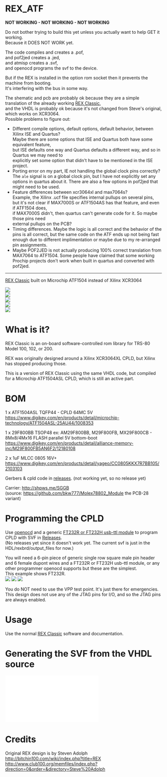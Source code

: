 # REX_ATF

**NOT WORKING  -  NOT WORKING  -  NOT WORKING**

Do not bother trying to build this yet unless you actually want to help GET it working.  
Because it DOES NOT WORK yet.

The code compiles and creates a .pof,  
and pof2jed creates a .jed,  
and atmisp creates a .svf,  
and openocd programs the svf to the device.

But if the REX is installed in the option rom socket then it prevents the machine from booting.  
It's interfering with the bus in some way.

The shematic and pcb are probably ok because they are a simple translation of the already working [REX Classic](https://github.com/bkw777/REX_Classic),  
and the VHDL is probably ok because it's not changed from Steve's original, which works on XCR3064.  
Possible problems to figure out:  
* Different compile options, default options, default behavior, between Xilinx ISE and Quartus?  
  Maybe there are some options that ISE and Quartus both have some equivalent feature,  
  but ISE defaults one way and Quartus defaults a different way, and so in Quartus we may need to  
  explicitly set some option that didn't have to be mentioned in the ISE project.  
* Porting error on my part, IE not handling the global clock pins correctly?  The `ale` signal is on a global clock pin, but I have not explicitly set any options in quartus about it. There are also a few options in pof2jed that might need to be used.
* Feature differences between xcr3064xl and max7064s?  
  Example, the Xilinx .ucf file specifies internal pullups on several pins,  
  but it's not clear if MAX7000S or ATF1504AS has that feature, and even if ATF1504 does,  
  if MAX7000S didn't, then quartus can't generate code for it. So maybe those pins need  
  external pullups on the PCB?  
* Timing differences. Maybe the logic is all correct and the behavior of the pins is all correct, but the same code on the ATF ends up not being fast enough due to different implimentation or maybe due to my re-arranged pin assignments.  
* Maybe POF2JED is not actually producing 100% correct translation from MAX7064 to ATF1504. Some people have claimed that some working Prochip projects don't work when built in quartus and converted with pof2jed.  

----

[REX Classic](http://tandy.wiki/REX) built on Microchip ATF1504 instead of Xilinx XCR3064

![](PCB/out/REX_ATF.1.jpg)  
![](PCB/out/REX_ATF.2.jpg)  
![](PCB/out/REX_ATF.top.jpg)  
![](PCB/out/REX_ATF.bottom.jpg)  
![](PCB/out/REX_ATF.svg)  

# What is it?

REX Classic is an on-board software-controlled rom library for TRS-80 Model 100, 102, or 200.

REX was originally designed around a Xilinx XCR3064XL CPLD, but Xilinx has stopped producing those.

This is a version of REX Classic using the same VHDL code, but compiled for a Microchip ATF1504ASL CPLD, which is still an active part.

# BOM

1 x ATF1504ASL TQFP44 - CPLD 64MC 5V  
https://www.digikey.com/en/products/detail/microchip-technology/ATF1504ASL-25AU44/1008353

1 x 29F800BB TSOP48 ex: AM29F800BB, M29F800FB, MX29F800CB - 8Mx8/4Mx16 FLASH parallel 5V bottom-boot  
https://www.digikey.com/en/products/detail/alliance-memory-inc/M29F800FB5AN6F2/12180108

2 x 1uF MLCC 0805 16V+  
https://www.digikey.com/en/products/detail/yageo/CC0805KKX7R7BB105/2103103

Gerbers & cpld code in [releases](../../releases/latest). (not working yet, so no release yet)

Carrier: http://shpws.me/SGGB  
(source: https://github.com/bkw777/Molex78802_Module the PCB-28 variant)

# Programming the CPLD
Use [openocd](https://github.com/bkw777/ATF150x_uDEV/blob/main/programming.md#program-the-device-with-the-svf) and a generic [FT232R or FT232H usb-ttl module](https://github.com/bkw777/ATF150x_uDEV/blob/main/programming.md#hardware) to program CPLD with SVF in [Releases](../../releases/latest).  
(No releases yet since it doesn't work yet. The current svf is just in the HDL/rexbrd/output_files for now.)

You will need a 6-pin piece of generic single row square male pin header and 6 female dupont wires and a FT232R or FT232H usb-ttl module, or any other programmer openocd supports but these are the simplest.  
This example shows FT232R.  
![](HDL/prg1.jpg)
![](HDL/prg2.jpg)
![](HDL/prg3.jpg)

You do NOT need to use the VPP test point. It's just there for emergencies. This design does not use any of the JTAG pins for I/O, and so the JTAG pins are always enabled.

# Usage
Use the normal [REX Classic](http://bitchin100.com/wiki/index.php?title=REXclassic) software and documentation.

# Generating the SVF from the VHDL source
![HDL/Compile_HDL.md](HDL/Compile_HDL.md)


# Credits
Original REX design is by Steven Adolph  
http://bitchin100.com/wiki/index.php?title=REX  
http://www.club100.org/memfiles/index.php?direction=0&order=&directory=Steve%20Adolph
